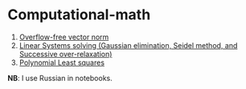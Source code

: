 # Computational-math

1. [Overflow-free vector norm](./Overflow_free_vector_norm.ipynb)
2. [Linear Systems solving (Gaussian elimination, Seidel method, and Successive over-relaxation)](./Linear_systems.ipynb)
3. [Polynomial Least squares](./Least%20squares.ipynb)

**NB**: I use Russian in notebooks.
